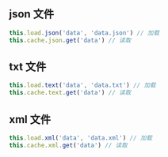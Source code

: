 ## json 文件

```js
this.load.json('data', 'data.json') // 加载
this.cache.json.get('data') // 读取
```

## txt 文件

```js
this.load.text('data', 'data.txt') // 加载
this.cache.text.get('data') // 读取
```

## xml 文件

```js
this.load.xml('data', 'data.xml') // 加载
this.cache.xml.get('data') // 读取
```

